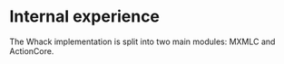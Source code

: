# Internal experience

The Whack implementation is split into two main modules: MXMLC and ActionCore.